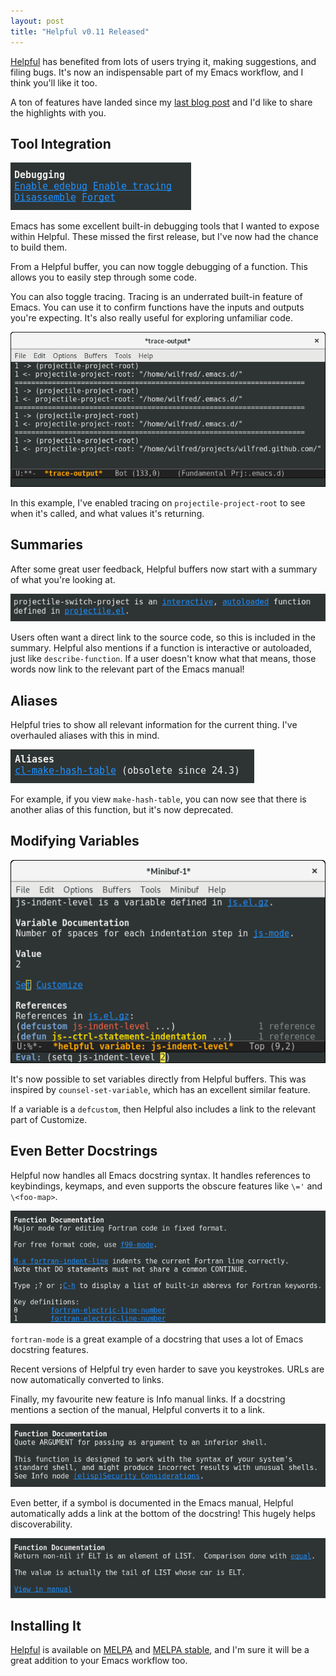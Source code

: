 ```yaml
--- 
layout: post
title: "Helpful v0.11 Released"
---
```


[Helpful](https://github.com/Wilfred/helpful) has benefited from lots
of users trying it, making suggestions, and filing bugs. It's now an
indispensable part of my Emacs workflow, and I think you'll like it
too.

A ton of features have landed since my [last blog
post](/blog/2017/08/30/helpful-adding-contextual-help-to-emacs/) and
I'd like to share the highlights with you.

## Tool Integration

<img src="/assets/helpful_more_debugging.png">

Emacs has some excellent built-in debugging tools that I wanted to
expose within Helpful. These missed the first release, but I've now
had the chance to build them.

From a Helpful buffer, you can now toggle debugging of a
function. This allows you to easily step through some code.

You can also toggle tracing. Tracing is an underrated built-in feature
of Emacs. You can use it to confirm functions have the inputs and
outputs you're expecting. It's also really useful for exploring
unfamiliar code.

<img src="/assets/emacs_trace.png">

In this example, I've enabled tracing on `projectile-project-root` to
see when it's called, and what values it's returning.

## Summaries

After some great user feedback, Helpful buffers now start with a
summary of what you're looking at.

<img src="/assets/projectile_intro.png">

Users often want a direct link to the source code, so this is included
in the summary. Helpful also mentions if a function is interactive or
autoloaded, just like `describe-function`. If a user doesn't know what
that means, those words now link to the relevant part of the Emacs
manual!

## Aliases

Helpful tries to show all relevant information for the current
thing. I've overhauled aliases with this in mind.

<img src="/assets/obsolete_alias.png">

For example, if you view `make-hash-table`, you can now see that there
is another alias of this function, but it's now deprecated.

## Modifying Variables

<img src="/assets/helpful_set_variable.png">

It's now possible to set variables directly from Helpful buffers. This
was inspired by `counsel-set-variable`, which has an excellent similar
feature.

If a variable is a `defcustom`, then Helpful also includes a link to
the relevant part of Customize.

## Even Better Docstrings

Helpful now handles all Emacs docstring syntax. It handles references
to keybindings, keymaps, and even supports the obscure features like
`\='` and `\<foo-map>`.

<img src="/assets/fortran_mode.png">

`fortran-mode` is a great example of a docstring that uses a lot of
Emacs docstring features.

Recent versions of Helpful try even harder to save you
keystrokes. URLs are now automatically converted to links.

Finally, my favourite new feature is Info manual links. If a docstring
mentions a section of the manual, Helpful converts it to a link.

<img src="/assets/helpful_info_reference.png">

Even better, if a symbol is documented in the Emacs manual, Helpful
automatically adds a link at the bottom of the docstring! This hugely
helps discoverability.

<img src="/assets/helpful_view_in_manual.png">

## Installing It

[Helpful](https://github.com/Wilfred/helpful) is available on
[MELPA](http://www.melpa.org/#/helpful) and [MELPA
stable](https://stable.melpa.org/#/helpful), and I'm sure it will be a
great addition to your Emacs workflow too.
